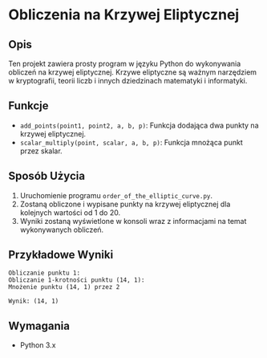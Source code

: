 # Obliczenia na Krzywej Eliptycznej

## Opis

Ten projekt zawiera prosty program w języku Python do wykonywania obliczeń na krzywej eliptycznej. Krzywe eliptyczne są ważnym narzędziem w kryptografii, teorii liczb i innych dziedzinach matematyki i informatyki.

## Funkcje

- `add_points(point1, point2, a, b, p)`: Funkcja dodająca dwa punkty na krzywej eliptycznej.
- `scalar_multiply(point, scalar, a, b, p)`: Funkcja mnożąca punkt przez skalar.

## Sposób Użycia

1. Uruchomienie programu `order_of_the_elliptic_curve.py`.
2. Zostaną obliczone i wypisane punkty na krzywej eliptycznej dla kolejnych wartości od 1 do 20.
3. Wyniki zostaną wyświetlone w konsoli wraz z informacjami na temat wykonywanych obliczeń.

## Przykładowe Wyniki

```
Obliczanie punktu 1:
Obliczanie 1-krotności punktu (14, 1):
Mnożenie punktu (14, 1) przez 2

Wynik: (14, 1)
```

## Wymagania

- Python 3.x
